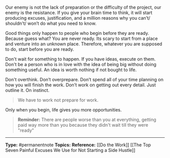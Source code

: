 Our enemy is not the lack of preparation or the difficulty of the project, our enemy is the resistance. If you give your brain time to think, it will start producing excuses, justification, and a million reasons why you can’t/ shouldn't/ won’t do what you need to know.

Good things only happen to people who begin before they are ready. Because guess what? You are never ready. Its scary to start from a place and venture into an unknown place.  Therefore, whatever you are supposed to do, start before you are ready.

Don't wait for something to happen. If you have ideas, execute on them. Don't be a person who is in love with the idea of being big without doing something useful. An idea is worth nothing if not bought to life. 

Don't overthink. Don’t overprepare. Don’t spend all of your time planning on how you will finish the work. Don’t work on getting out every detail. Just outline it. On instinct.

> We have to work not prepare for work.

Only when you begin, life gives you more opportunities.

> **Reminder:** There are people worse than you at everything, getting paid way more than you because they didn't wait till they were "ready"

----
**Type:** #permanentnote 
**Topics:**
**Reference:** [[Do the Work]] [[The Top Seven Painful Excuses We Use for Not Starting a Side Hustle]]

